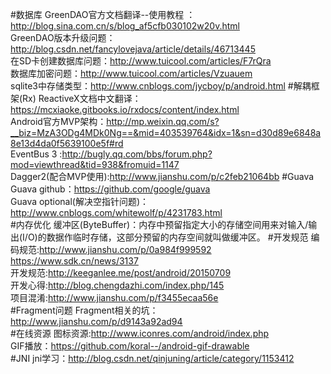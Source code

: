 #数据库
   GreenDAO官方文档翻译--使用教程 ：http://blog.sina.com.cn/s/blog_af5cfb030102w20v.html <br>
   GreenDAO版本升级问题：http://blog.csdn.net/fancylovejava/article/details/46713445  <br>
   在SD卡创建数据库问题：http://www.tuicool.com/articles/F7rQra <br>
   数据库加密问题：http://www.tuicool.com/articles/Vzuauem <br>
   sqlite3中存储类型：http://www.cnblogs.com/jycboy/p/android.html
#解耦框架(Rx)
   ReactiveX文档中文翻译：https://mcxiaoke.gitbooks.io/rxdocs/content/index.html <br>
   Android官方MVP架构：http://mp.weixin.qq.com/s?__biz=MzA3ODg4MDk0Ng==&mid=403539764&idx=1&sn=d30d89e6848a8e13d4da0f5639100e5f#rd<br>
   EventBus 3 :http://bugly.qq.com/bbs/forum.php?mod=viewthread&tid=938&fromuid=1147<br>
   Dagger2(配合MVP使用):http://www.jianshu.com/p/c2feb21064bb
#Guava
   Guava github：https://github.com/google/guava <br>
   Guava optional(解决空指针问题)：http://www.cnblogs.com/whitewolf/p/4231783.html  <br>
#内存优化
   缓冲区(ByteBuffer)：内存中预留指定大小的存储空间用来对输入/输出(I/O)的数据作临时存储，这部分预留的内存空间就叫做缓冲区。
#开发规范
   编码规范:http://www.jianshu.com/p/0a984f999592<br>
             https://www.sdk.cn/news/3137<br>
   开发规范:http://keeganlee.me/post/android/20150709<br>
   开发心得:http://blog.chengdazhi.com/index.php/145<br>
   项目混淆:http://www.jianshu.com/p/f3455ecaa56e<br>
#Fragment问题
   Fragment相关的坑：http://www.jianshu.com/p/d9143a92ad94<br>
#在线资源
   图标资源:http://www.iconres.com/android/index.php<br>
   GIF播放：https://github.com/koral--/android-gif-drawable<br>
#JNI
   jni学习：http://blog.csdn.net/qinjuning/article/category/1153412
    
   
   
   
   
   
